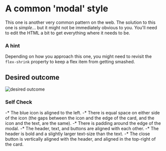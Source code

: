 # A common 'modal' style
This one is another very common pattern on the web. The solution to this one is _simple_... but it might not be immediately obvious to you. You'll need to edit the HTML a bit to get everything where it needs to be.

### A hint
Depending on how you approach this one, you might need to revisit the `flex-shrink` property to keep a flex item from getting smashed.

## Desired outcome

![desired outcome](./desired-outcome.png)

### Self Check

-* The blue icon is aligned to the left.
-* There is equal space on either side of the icon (the gaps between the icon and the edge of the card, and the icon and the text, are the same).
-* There is padding around the edge of the modal.
-* The header, text, and buttons are aligned with each other.
-* The header is bold and a slightly larger text-size than the text.
-* The close button is vertically aligned with the header, and aligned in the top-right of the card.
